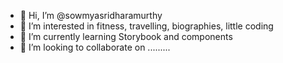 - 👋 Hi, I’m @sowmyasridharamurthy
- 👀 I’m interested in fitness, travelling, biographies, little coding 
- 🌱 I’m currently learning Storybook and components
- 💞️ I’m looking to collaborate on .........


<!---
sowmyasridharamurthy/sowmyasridharamurthy is a ✨ special ✨ repository because its `README.md` (this file) appears on your GitHub profile.
You can click the Preview link to take a look at your changes.
--->
